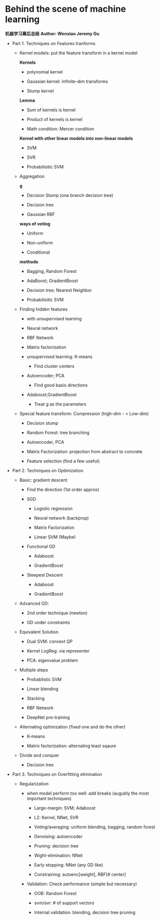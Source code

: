 # Behind the scene of machine learning 
**机器学习幕后总结**
**Author: Wenxiao Jeremy Gu**

- Part 1. Techniques on Features tranforms
	
	- Kernel models: put the feature transform in a kernel model
	
		**Kernels**
		
		- polynomial kernel
		
		- Gaussian kernel: infinite-dim transforms
		
		- Stump kernel
		
		**Lemma**
		
		- Sum of kernels is kernel
		
		- Product of kernels is kernel
		
		- Math condition: Mercer condition
		
		**Kernel with other linear models into non-linear models**
		
		- SVM
		
		- SVR
		
		- Probabilisitic SVM
		
	- Aggregation
	
		**g**
		
		- Decision Stump (one branch decision tree)
		
		- Decision tree
		
		- Gaussian RBF
		
		**ways of voting**
		
		- Uniform
		
		- Non-uniform
		
		- Conditional
		
		**methods**
		
		- Bagging; Random Forest
		
		- AdaBoost; GradientBoost
		
		- Decision tree; Nearest Neighbor
		
		- Probabilisitic SVM
	
	- Finding hidden features
	
		- with unsupervised learning
		
		- Neural network
		
		- RBF Network
		
		- Matrix factorization
		
 		- unsupervised learning: K-means
 			
 			- Find cluster centers
 		
 		- Autoencoder; PCA
 			
 			- Find good basis directions
 			
 		- Adaboost;GradientBoost
 			
 			- Treat g as the parameters
	 
	-  Special feature transform: Compression (high-dim - > Low-dim)
	
		- Decision stump 
		
		- Random Forest: tree branching
		
		- Autoencoder, PCA
		
		- Matrix Factorization: projection from abstract to concrete
		
		- Feature selection (find a few useful)

- Part 2. Techniques on Optimization

	- Basic: gradient descent
		
		- Find the direction (1st order approx)
		
		- SGD
			
			- Logistic regression
			
			- Neural network (backprop)
			
			- Matrix Factorization
			
			- Linear SVM (Maybe)
			
		- Functional GD
		
			- Adaboost
			
			- GradientBoost
			
		- Steepest Descent
		
			- Adaboost
			
			- GradientBoost

	- Advanced GD:
	
		- 2nd order technique (newton)
		
		- GD under constraints
	
	- Equivalent Solution
	
		- Dual SVM: convext QP
		
		- Kernel LogReg: via representer
		
		- PCA: eigenvalue problem
		
	- Multiple steps
	
		- Probablistic SVM
		
		- Linear blending
		
		- Stacking
		
		- RBF Network
		
		- DeepNet pre-training
		
	- Alternating optimization (fixed one and do the other)
	
		- K-means
		
		- Matrix factorization: alternating least sqaure
		
	- Divide and conquer
	
		- Decision tree
		
- Part 3. Techniques on Overfitting elimination

	- Regularization
	
		- when model perform too well: add breaks (augubly the most important techniques)
		
			- Large-margin: SVM; Adaboost
			
			- L2: Kernel, NNet, SVR
			
			- Voting/averaging: uniform blending, bagging, random forest
			
			- Denoising: autoencoder
			
			- Pruning: decision tree
			
			- Wight-elimination: NNet
			
			- Early stopping: NNet (any GD like)
			
			- Constraining: autoenc[weight], RBF[# center]
		
		- Validation: Check performance (simple but necessary)
			
			- OOB: Random Forest
			
			- svm/svr: # of support vectors
			
			- Internal validation: blending, decision tree pruning
			
			
				
			
			
			




